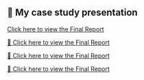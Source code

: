 ## 📄 My case study presentation

[Click here to view the Final Report](https://mananaml.github.io/Final_report.pdf)

[📄 Click here to view the Final Report](https://MananaML.github.io/Final_report.pdf)

[📄 Click here to view the Final Report](https://mananaml.github.io/MananaML.github.io/Final_report.pdf)

[📄 Click here to view the Final Report](https://MananaML.github.io/MananaML.github.io/Final_report.pdf)
